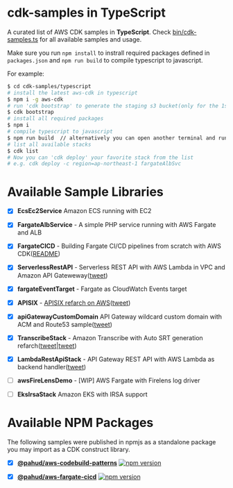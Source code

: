 # cdk-samples in TypeScript

A curated list of AWS CDK samples in **TypeScript**. Check [bin/cdk-samples.ts](bin/cdk-samples.ts) for all available samples and usage.

Make sure you run `npm install` to instrall required packages defined in `packages.json` and `npm run build` to compile typescript to javascript.

For example:

```bash
$ cd cdk-samples/typescript
# install the latest aws-cdk in typescript
$ npm i -g aws-cdk
# run 'cdk bootstrap' to generate the staging s3 bucket(only for the 1st time)
$ cdk bootstrap
# install all required packages
$ npm i
# compile typescript to javascript
$ npm run build  // alternatively you can open another terminal and run 'npm run watch'
# list all available stacks
$ cdk list
# Now you can 'cdk deploy' your favorite stack from the list
# e.g. cdk deploy -c region=ap-northeast-1 fargateAlbSvc
```




# Available Sample Libraries

- [x] **EcsEc2Service** Amazon ECS running with EC2
- [x] **FargateAlbService** - A simple PHP service running with AWS Fargate and ALB
- [x] **FargateCICD** - Building Fargate CI/CD pipelines from scratch with AWS CDK([README](./fargate-cicd/README.md))
- [x] **ServerlessRestAPI** - Serverless REST API with AWS Lambda in VPC and Amazon API Gateweway([tweet](https://twitter.com/pahudnet/status/1192283115793764352))
- [x] **fargateEventTarget** - Fargate as CloudWatch Events target 
- [x] **APISIX** - [APISIX refarch on AWS](apisix/README.md)([tweet](https://twitter.com/pahudnet/status/1187770945471049729)) 
- [x] **apiGatewayCustomDomain** API Gateway wildcard custom domain with ACM and Route53 sample([tweet](https://twitter.com/pahudnet/status/1186471121769525249))
- [x] **TranscribeStack** - Amazon Transcribe with Auto SRT generation refarch([tweet](https://twitter.com/pahudnet/status/1183307485035151360)|[tweet](https://twitter.com/pahudnet/status/1183607846425903104))
- [x] **LambdaRestApiStack** - API Gateway REST API with AWS Lambda as backend handler([tweet](https://twitter.com/pahudnet/status/1192283115793764352))
- [ ] **awsFireLensDemo** - [WIP] AWS Fargate with Firelens log driver
- [ ] **EksIrsaStack** Amazon EKS with IRSA support



# Available NPM Packages

The following samples were published in npmjs as a standalone package you may import as a CDK construct library.



- [x] **[@pahud/aws-codebuild-patterns](aws-codebuild-patterns/)**  [![npm version](https://badge.fury.io/js/%40pahud%2Faws-codebuild-patterns.svg)](https://badge.fury.io/js/%40pahud%2Faws-codebuild-patterns)
- [x] **[@pahud/aws-fargate-cicd](fargate-cicd/)**  [![npm version](https://badge.fury.io/js/%40pahud%2Faws-fargate-cicd.svg)](https://badge.fury.io/js/%40pahud%2Faws-fargate-cicd)


